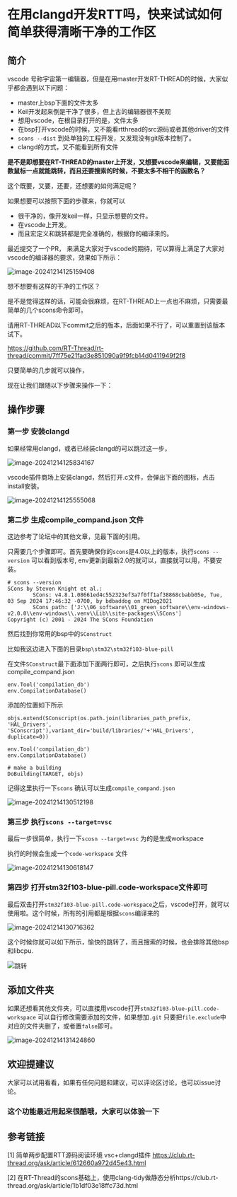 # 在用clangd开发RTT吗，快来试试如何简单获得清晰干净的工作区

## 简介

vscode 号称宇宙第一编辑器，但是在用master开发RT-THREAD的时候，大家似乎都会遇到以下问题：

- master上bsp下面的文件太多
- Keil开发起来倒是干净了很多，但上古的编辑器很不美观
- 想用vscode，在根目录打开的是，文件太多
- 在bsp打开vscode的时候，又不能看rtthread的src源码或者其他driver的文件
- `scons --dist` 到处单独的工程开发，又发现没有git版本控制了。
- clangd的方式，又不能看到所有文件

**是不是即想要在RT-THREAD的master上开发，又想要vscode来编辑，又要能函数鼠标一点就能跳转，而且还要搜索的时候，不要太多不相干的函数名？**

这个既要，又要，还要，还想要的如何满足呢？

如果想要可以按照下面的步骤来，你就可以

- 很干净的，像开发keil一样，只显示想要的文件。
- 在vscode上开发。
- 而且宏定义和跳转都是完全准确的，根据你的编译来的。

最近提交了一个PR， 来满足大家对于vscode的期待，可以算得上满足了大家对vscode的编译器的要求，效果如下所示：

![image-20241214125159408](figure/01_workspace/image-20241214125159408.png)

想不想要有这样的干净的工作区？

是不是觉得这样的话，可能会很麻烦，在RT-THREAD上一点也不麻烦，只需要最简单的几个scons命令即可。

请用RT-THREAD以下commit之后的版本，后面如果不行了，可以重置到该版本试下。

https://github.com/RT-Thread/rt-thread/commit/7ff75e21fad3e851090a9f9fcb14d0411949f2f8

只要简单的几步就可以操作，

现在让我们跟随以下步骤来操作一下：

## 操作步骤

### 第一步 安装clangd

如果经常用clangd，或者已经装clangd的可以跳过这一步，

![image-20241214125834167](figure/01_workspace/image-20241214125834167.png)

vscode插件商场上安装clangd，然后打开.c文件，会弹出下面的图标，点击install安装。

![image-20241214125555068](figure/01_workspace/image-20241214125555068.png)

### 第二步 生成compile_compand.json 文件

这边参考了论坛中的其他文章，见最下面的引用。

只需要几个步骤即可。首先要确保你的`scons`是4.0以上的版本，执行`scons --version` 可以看到版本号, env更新到最新2.0的就可以，直接就可以用，不要安装。

```
# scons --version
SCons by Steven Knight et al.:
        SCons: v4.8.1.08661ed4c552323ef3a7f0ff1af38868cbabb05e, Tue, 03 Sep 2024 17:46:32 -0700, by bdbaddog on M1Dog2021
        SCons path: ['J:\\06_software\\01_green_software\\env-windows-v2.0.0\\env-windows\\.venv\\Lib\\site-packages\\SCons']
Copyright (c) 2001 - 2024 The SCons Foundation
```

然后找到你常用的bsp中的`SConstruct`

比如我这边进入下面的目录`bsp\stm32\stm32f103-blue-pill`

在文件`SConstruct`最下面添加下面两行即可，之后执行`scons` 即可以生成compile_compand.json

```
env.Tool('compilation_db')
env.CompilationDatabase()
```

添加的位置如下所示

```
objs.extend(SConscript(os.path.join(libraries_path_prefix, 'HAL_Drivers', 'SConscript'),variant_dir='build/libraries/'+'HAL_Drivers', duplicate=0))

env.Tool('compilation_db')
env.CompilationDatabase()

# make a building
DoBuilding(TARGET, objs)
```

记得这里执行一下`scons` 确认可以生成`compile_compand.json`

![image-20241214130512198](figure/01_workspace/image-20241214130512198.png)

### 第三步 执行`scons --target=vsc`

最后一步很简单，执行一下`scosn --target=vsc` 为的是生成workspace

执行的时候会生成一个`code-workspace` 文件

![image-20241214130618147](figure/01_workspace/image-20241214130618147.png)

### 第四步 打开stm32f103-blue-pill.code-workspace文件即可

最后双击打开`stm32f103-blue-pill.code-workspace`之后，vscode打开，就可以使用啦。这个时候，所有的引用都是根据`scons`编译来的

![image-20241214130716362](figure/01_workspace/image-20241214130716362.png)

这个时候你就可以如下所示，愉快的跳转了，而且搜索的时候，也会排除其他bsp和libcpu.

![跳转](figure/01_workspace/跳转.gif)



## 添加文件夹

如果还想看其他文件夹，可以直接用vscode打开`stm32f103-blue-pill.code-workspace` 可以自行修改需要添加的文件，如果想加`.git` 只要把`file.exclude`中对应的文件夹删了，或者置`false`即可。

![image-20241214131424860](figure/01_workspace/image-20241214131424860.png)

## 欢迎提建议

大家可以试用看看，如果有任何问题和建议，可以评论区讨论，也可以issue讨论。

### 这个功能最近用起来很酷哦，大家可以体验一下

## 参考链接

[1] 简单两步配置RTT源码阅读环境 vsc+clangd插件 https://club.rt-thread.org/ask/article/612660a972d45e43.html

[2] 在RT-Thread的scons基础上，使用clang-tidy做静态分析https://club.rt-thread.org/ask/article/1b1df03e18ffc73d.html

